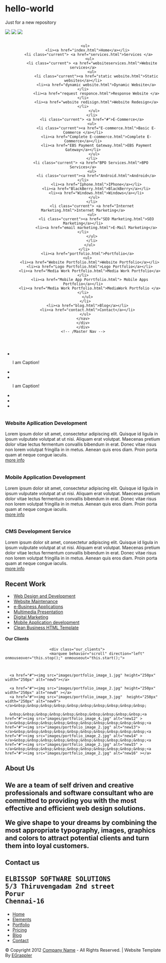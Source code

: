 # hello-world
Just for a new repository
<!DOCTYPE html>
<html lang="en">
<head>
<title></title>
<meta charset="utf-8">
<meta name="viewport" content="width=device-width; initial-scale=1.0; maximum-scale=1.0; user-scalable=0;">
<link rel="stylesheet" href="css/prettyPhoto.css" type="text/css">
<link rel="stylesheet" href="css/flexslider.css" type="text/css">
<link rel="stylesheet" href="css/style.css" type="text/css">
<!--[if lt IE 9]>
<script src="js/html5.js"></script>
<script src="js/selectivizr-min.js"></script>
<link rel="stylesheet" href="css/ie.css" type="text/css">
<![endif]-->
<script src="js/jquery.min.js"></script>
<script src="js/jquery.easing.1.3.js"></script>
<script src="js/jquery-ui-1.8.16.custom.min.js"></script>
<script src="js/all-in-one-min.js"></script>
<script src="js/setup.js"></script>
<script>
$(window).load(function () {
    $('.flexslider').flexslider();
});

$(function () {
    $('#work').carouFredSel({
        width: '100%',
        scroll: 1,
        auto: false,
        pagination: false,
        prev: '.prev_item',
        next: '.next_item'
    });

    $("#work").touchwipe({
        wipeLeft: function () { $('.next_item').trigger('click'); },
        wipeRight: function () { $('.prev_item').trigger('click'); }
    });
});

$(window).load(function(){
	$('#demo-side-bar').removeAttr('style');
});
</script>
<style type="text/css">
.demobar {
	display:none;
}
#demo-side-bar {
	top:53px!important;
	left:90%!important;
	display:block!important;
}
</style>
</head>
<body>


 
<!-- Social -->
	 
<p class="right" align="top"> <a href="#" class="socials facebook" ><img src="images\facebook.png"/></a> <a href="#" class="socials rss" title="Rss"><img src="images\diverso-footer-rss.png"/></a>  <a href="#" class="socials mail" title="Mail"><img src="images\email.png"/></a><header class="header_bg clearfix">	</p>
	<!-- /Social -->
    <!-- Logo -->
	<div class="logo"> <a href="index.html"><img src="images/logo.png" alt=""></a> </div>
    <!-- /Logo -->
    <!-- Master Nav -->
	<div class="menuwrapper1">
    <div nav class="main-menu">
	
      <ul>
        <li><a href="index.html">Home</a></li>
		 <li class="current"> <a href="services.html">Services </a>
          <ul>
		    <li class="current"> <a href="websiteservices.html">Website services</a>
			<ul>
                <li class="current"><a href="static website.html">Static websites</a></li>
                <li><a href="dynamic website.html">Dynamic Website</a></li>
                <li><a href="request responce.html">Response Website </a></li>
                <li><a href="website redisign.html">Website Redesign</a></li>
              </ul>
            </li>
			<li class="current"> <a href="#">E-Commerce</a>
			<ul>
                <li class="current"><a href="E-commerce.html">Basic E-Commerce </a></li>
                <li><a href="Complete E-commerce.html">Complete E-Commerce</a></li>
                <li><a href="EBS Payment Gateway.html">EBS Payment Gateway</a></li>
              </ul>
            </li>
           <li class="current"> <a href="BPO Services.html">BPO Services</a>
			<ul>
                <li class="current"><a href="Android.html">Android</a></li>
                <li><a href="Iphone.html">IPhone</a></li>
                <li><a href="BlackBerry.html">BlackBerry</a></li>
                <li><a href="Windows.html">Windows</a></li>
              </ul>
            </li>
            <li class="current"> <a href="Internet Marketing.html">Internet Marketing</a>
			<ul>
                <li class="current"><a href="SEO Marketing.html">SEO Marketing</a></li>
                <li><a href="email marketing.html">E-Mail Marketing</a></li>
            </ul>
            </li>
          </ul>
     </li>
        <li><a href="portfolio.html">Portfolio</a>
        <ul>
          <li><a href="Website Portfolio.html">Website Portfolio</a></li>
          <li><a href="Logo Portfolio.html">Logo Portfolio</a></li>
		  <li><a href="Media Work Portfolio.html">Media Work Portfolio</a></li>
          <li><a href="Mobile App Porrtfolio.html"> Mobile Apps Portfolio</a></li>
          <li><a href="Media Work Portfolio.html">MediaWork Portfolio </a></li>
        </ul>
      </li>
        <li><a href="blog.html">Blog</a></li>
        <li><a href="contact.html">Contact</a></li>
      </ul>
    </nav>
	</div>
	</div>
    <!-- /Master Nav -->
  </div>
</header>
<!-- /Header -->
<div class="clear"></div>
<!-- Slider -->
<div class="full-width-slider-wrapper clearfix">
		<div class="full-width-slider flexslider">
				
<div class="bannerbg">
  <div class="container clearfix">
      <ul class="slides">
        <li> <img src="images/fslide01.jpg" alt="">
          <p class="flex-caption">I am Caption!</p>
        </li>
        <li> <a href="#"><img src="images/fslide02.jpg" alt=""></a> </li>
        <li> <img src="images/fslide03.jpg" alt="">
          <p class="flex-caption">I am Caption!</p>
        </li>
        <li> <img src="images/fslide04.jpg" alt=""> </li>
        <li> <img src="images/fslide05.jpg" alt=""> </li>
        <li> <img src="images/fslide06.jpg" alt=""> </li>
      </ul>
  </div>
</div>
</div>
<!-- /Slider -->
<div class="clear padding40"></div>
<!-- Content -->
<section class="container clearfix">
  <!-- START FEATURED COLUMNS -->
  <div class="col_1_3">
    <div class="features">
      <div class="title clearfix"> <img src="images/code-icon1.png" alt="" class="alignleft">
        <h3>Website Apllication Development</h3>
      </div>
      <p>Lorem ipsum dolor sit amet, consectetur adipiscing elit. Quisque id ligula in ipsum vulputate volutpat at ut nisi. Aliquam erat volutpat. Maecenas pretium dolor vitae lectus fermentum convallis bibendum in erat. Donec vitae risus non lorem volutpat fringilla in in metus. Aenean quis eros diam. Proin porta quam at neque congue iaculis. <br />
        <a href="#">more info</a></p>
    </div>
  </div>
  <div class="col_1_3">
    <div class="features">
      <div class="title clearfix"> <img src="images/mobile-app-1.png" alt="" class="alignleft">
        <h3>Mobile Application Development</h3>
      </div>
      <p>Lorem ipsum dolor sit amet, consectetur adipiscing elit. Quisque id ligula in ipsum vulputate volutpat at ut nisi. Aliquam erat volutpat. Maecenas pretium dolor vitae lectus fermentum convallis bibendum in erat. Donec vitae risus non lorem volutpat fringilla in in metus. Aenean quis eros diam. Proin porta quam at neque congue iaculis. <br />
        <a href="#">more info</a></p>
    </div>
  </div>
  <div class="col_1_3 last">
    <div class="features">
      <div class="title clearfix"> <img src="images/cms.png" alt="" class="alignleft">
        <h3>CMS Development Service</h3>
      </div>
      <p>Lorem ipsum dolor sit amet, consectetur adipiscing elit. Quisque id ligula in ipsum vulputate volutpat at ut nisi. Aliquam erat volutpat. Maecenas pretium dolor vitae lectus fermentum convallis bibendum in erat. Donec vitae risus non lorem volutpat fringilla in in metus. Aenean quis eros diam. Proin porta quam at neque congue iaculis. <br />
        <a href="#">more info</a></p>
    </div>
  </div>
  
  <!-- END FEATURED COLUMNS -->
  <div class="clear padding10"></div>
  <div class="recent_works_left">
    <h2 class="red">Recent Work </h2>
  </div>
   <div class="recent_works_arrows"> <a href="#" class="prev_item"></a><a href="#" class="next_item"></a> </div>
  <div class="clear"></div>
  <div class="line"></div>
  <div class="clear padding30"></div>
  <div class="recent_works">
    <ul id="work">
      <li id="id-1" class="app"> <span class="recent_image"> <a href="images/portfolio_large.jpg" data-rel="prettyPhoto" class="img-thumb"><img class="portfolio_image" src="images/featured_work_1.jpg" alt=""></a> </span> <span class="title"><a href="portfolio-details.html">Web Design and Development</a></span> <span class="clear padding15"></span> </li>
      <li id="id-2" class="util"> <span class="recent_image"> <a href="images/portfolio_large.jpg" data-rel="prettyPhoto"  class="img-thumb"><img class="portfolio_image" src="images/featured_work_2.jpg" alt=""></a> </span> <span class="title"><a href="portfolio-details.html">Website Maintenance</a></span> <span class="clear padding15"></span> </li>
      <li id="id-3" class="app"> <span class="recent_image"> <a href="images/portfolio_large.jpg" data-rel="prettyPhoto" class="img-thumb"><img class="portfolio_image" src="images/featured_work_3.jpg" alt=""></a> </span> <span class="title"><a href="portfolio-details.html">e-Business Applications</a></span> <span class="clear padding15"></span> </li>
      <li id="id-4" class="app"> <span class="recent_image"> <a href="images/portfolio_large.jpg" data-rel="prettyPhoto" class="img-thumb"><img class="portfolio_image" src="images/portfolio_image_4.jpg" alt=""></a> </span> <span class="title"><a href="portfolio-details.html">Multimedia Presentation</a></span> <span class="clear padding15"></span> </li>
      <li id="id-5" class="app"> <span class="recent_image"> <a href="images/portfolio_large.jpg" data-rel="prettyPhoto" class="img-thumb"><img class="portfolio_image" src="images/portfolio_image_5.jpg" alt=""></a> </span> <span class="title"><a href="portfolio-details.html">Digital Marketing</a></span> <span class="clear padding15"></span> </li>
      <li id="id-6" class="app"> <span class="recent_image"> <a href="images/portfolio_large.jpg" data-rel="prettyPhoto" class="img-thumb"><img class="portfolio_image" src="images/portfolio_image_6.jpg" alt=""></a> </span> <span class="title"><a href="portfolio-details.html">Mobile Application development</a></span> <span class="clear padding15"></span> </li>
      <li id="id-7" class="app"> <span class="recent_image"> <a href="images/portfolio_large.jpg" data-rel="prettyPhoto" class="img-thumb"><img class="portfolio_image" src="images/portfolio_image_7.jpg" alt=""></a> </span> <span class="title"><a href="portfolio-details.html">Clean Business HTML Template</a></span> <span class="clear padding15"></span> </li>
    </ul>
  </div>
</section>


<section class="clients">
			<div class="container">
				<div class="row sub_content">
					<div class="col-lg-12 col-md-12 col-sm-12">
						<div class="dividerHeading">
							<h4><span>Our Clients</span></h4>
						</div>
						
						<div class="our_clients">
						<marquee behavior="scroll" direction="left" onmouseover="this.stop();" onmouseout="this.start();">
						
						 
     
      <a href="#"><img src="images/portfolio_image_1.jpg" height="250px" width="250px" alt="new5"></a> 
	   
	  <a href="#"><img src="images/portfolio_image_2.jpg" height="250px" width="250px" alt="new8" ></a> 
      <a href="#"><img src="images/portfolio_image_3.jpg"  height="250px" width="250px" alt="new9"></a>&nbsp;&nbsp;&nbsp;&nbsp;&nbsp;&nbsp;&nbsp;&nbsp;&nbsp;&nbsp;
     
      &nbsp;&nbsp;&nbsp;&nbsp;&nbsp;&nbsp;&nbsp;&nbsp;&nbsp;&nbsp;<a href="#"><img src="images/portfolio_image_4.jpg" alt="new12" ></a>&nbsp;&nbsp;&nbsp;&nbsp;&nbsp;&nbsp;&nbsp;&nbsp;&nbsp;&nbsp;<a href="#"><img src="images/portfolio_image_2.jpg" alt="new13"></a>&nbsp;&nbsp;&nbsp;&nbsp;&nbsp;&nbsp;&nbsp;&nbsp;&nbsp;&nbsp;<a href="#"><img src="images/portfolio_image_2.jpg" alt="new14" ></a>&nbsp;&nbsp;&nbsp;&nbsp;&nbsp;&nbsp;&nbsp;&nbsp;&nbsp;&nbsp;<a href="#"><img src="images/portfolio_image_2.jpg" alt="new15" ></a>&nbsp;&nbsp;&nbsp;&nbsp;&nbsp;&nbsp;&nbsp;&nbsp;&nbsp;&nbsp;<a href="#"><img src="images/portfolio_image_2.jpg" alt="new16" ></a>
</marquee>
							<!--<ul class="client_items clearfix">
							<marquee behavior="scroll" direction="left" onmouseover="this.stop();" onmouseout="this.start();">
								<li class="col-sm-3 col-md-3 col-lg-3"><a href="#"  data-placement="bottom" data-toggle="tooltip" title="isupermarket" ><img src="images/clients/new12.jpg" alt="" /></a></li>
								<li class="col-sm-3 col-md-3 col-lg-3"><a href="#" data-placement="bottom" data-toggle="tooltip" title="Zeemrah"><img src="images/clients/new16.png" alt="" /></a></li>
								<li class="col-sm-3 col-md-3 col-lg-3"><a href="#" data-placement="bottom" data-toggle="tooltip" title="Thangamgroup" ><img src="images/clients/new15.png" alt="" /></a></li>
								<li class="col-sm-3 col-md-3 col-lg-3"><a href="#" data-placement="bottom" data-toggle="tooltip" title="Roshan" ><img src="images/clients/new9.png" alt="" /></a></li>
								</marquee>
							</ul>-->
							<!--/ .client_items-->
						</div>
					</div>
				</div>
			</div>
		</section>
		<!-- /Content -->
<section class="homepage_widgets_bg clearfix">
  <div class="container clearfix">
    <div class="padding20"></div>
    <!-- START COL 1/2 -->
    <div class="col_1_2 ">
      <h1 class="regular white bottom_line">About Us</h1>
      <h2><p>

We are a team of self driven and creative professionals and software consultant who are committed to providing you with the most effective and efficient web design solutions.

We give shape to your dreams by combining the most appropriate typography, images, graphics and colors to attract potential clients and turn them into loyal customers.
</p></h2>
    </div>
    <!-- END COL 1/2 -->
    <!-- START COL 1/2 -->
    <div class="col_1_2 last" id="why-section">
      <h1 class="regular white bottom_line">Contact us</h1>
<h2><pre>ELBISSOP SOFTWARE SOLUTIONS 
5/3 Thiruvengadam 2nd street
Porur
Chennai-16</pre></h2>
    </div>
    <div class="clear padding10"></div>
    <!-- end col 1/2 -->
    <!-- start col -->
    <!-- emd col -->
    <div class="clear padding80"></div>
  </div>
</section>
<!-- footer -->
<footer class="footer_bg_bottom clearfix">
  <div class="footer_bottom container">
    <div class="col_2_3">
      <div class="menu">
        <ul>
          <li><a href="index.html">Home</a></li>
          <li><a href="elements.html">Elements</a></li>
          <li><a href="portfolio-4-cols.html">Portfolio</a></li>
          <li><a href="pricing-5-cols.html">Pricing</a></li>
          <li><a href="blog.html">Blog</a></li>
          <li><a href="contact.html">Contact</a></li>
        </ul>
      </div>
      <div class="clear padding20"></div>
      <p>&copy; Copyright 2012 <a href="#">Company Name</a> - All Rights Reserved. | Website Template By <a target="_blank" href="http://www.egrappler.com/">EGrappler</a></p>
    </div>
    <div class="clear padding20"></div>
  </div>
</footer>
<!-- /footer -->
<div id="demo-side-bar"> </div>
<!--wrapper end-->
</body>
</html>
